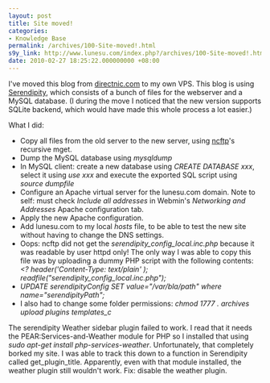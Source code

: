 ```yaml
---
layout: post
title: Site moved!
categories:
- Knowledge Base
permalink: /archives/100-Site-moved!.html
s9y_link: http://www.lunesu.com/index.php?/archives/100-Site-moved!.html
date: 2010-02-27 18:25:22.000000000 +08:00
---
```

I've moved this blog from <a href="http://directnic.com" title="DirectNic">directnic.com</a> to my own VPS. This blog is using <a href="http://www.s9y.org/" title="Serendipity Blog Software">Serendipity</a>, which consists of a bunch of files for the webserver and a MySQL database. (I during the move I noticed that the new version supports SQLite backend, which would have made this whole process a lot easier.)

What I did:
<ul><li/>Copy all files from the old server to the new server, using <a href="http://www.ncftp.com/" title="NcFTP">ncftp</a>'s recursive mget.
<li/>Dump the MySQL database using <em>mysqldump</em>
<li/>In MySQL client: create a new database using <em>CREATE DATABASE xxx</em>, select it using <em>use xxx</em> and execute the exported SQL script using <em>source dumpfile</em>
<li/>Configure an Apache virtual server for the lunesu.com domain. Note to self: must check <em>Include all addresses</em> in Webmin's <em>Networking and Addresses</em> Apache configuration tab.
<li/>Apply the new Apache configuration.
<li/>Add lunesu.com to my local <em>hosts</em> file, to be able to test the new site without having to change the DNS settings.
<li/>Oops: ncftp did not get the <em>serendipity_config_local.inc.php</em> because it was readable by user httpd only! The only way I was able to copy this file was by uploading a dummy PHP script with the following contents: <em>&lt;? header('Content-Type: text/plain' ); readfile("serendipity_config_local.inc.php");</em>
<li/><em>UPDATE serendipityConfig SET value="/var/bla/path" where name="serendipityPath";</em>
<li/>I also had to change some folder permissions: <em>chmod 1777 . archives upload plugins templates_c</em>
</ul>
The serendipity Weather sidebar plugin failed to work. I read that it needs the PEAR:Services-and-Weather module for PHP so I installed that using <em>sudo apt-get install php-services-weather</em>. Unfortunately, that completely borked my site. I was able to track this down to a function in Serendipity called get_plugin_title. Apparently, even with that module installed, the weather plugin still wouldn't work. Fix: disable the weather plugin.
